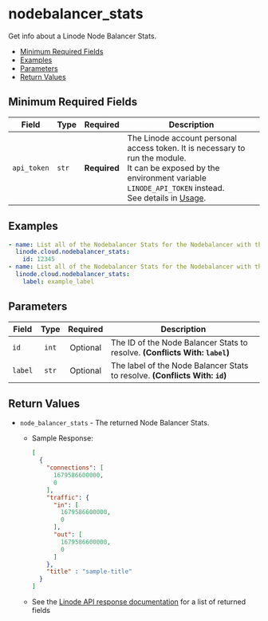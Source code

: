 # nodebalancer_stats

Get info about a Linode Node Balancer Stats.

- [Minimum Required Fields](#minimum-required-fields)
- [Examples](#examples)
- [Parameters](#parameters)
- [Return Values](#return-values)

## Minimum Required Fields
| Field       | Type  | Required     | Description                                                                                                                                                                                                              |
|-------------|-------|--------------|--------------------------------------------------------------------------------------------------------------------------------------------------------------------------------------------------------------------------|
| `api_token` | `str` | **Required** | The Linode account personal access token. It is necessary to run the module. <br/>It can be exposed by the environment variable `LINODE_API_TOKEN` instead. <br/>See details in [Usage](https://github.com/linode/ansible_linode?tab=readme-ov-file#usage). |

## Examples

```yaml
- name: List all of the Nodebalancer Stats for the Nodebalancer with the given id
  linode.cloud.nodebalancer_stats:
    id: 12345
- name: List all of the Nodebalancer Stats for the Nodebalancer with the given label
  linode.cloud.nodebalancer_stats:
    label: example_label
```


## Parameters

| Field     | Type | Required | Description                                                                  |
|-----------|------|----------|------------------------------------------------------------------------------|
| `id` | <center>`int`</center> | <center>Optional</center> | The ID of the Node Balancer Stats to resolve.  **(Conflicts With: `label`)** |
| `label` | <center>`str`</center> | <center>Optional</center> | The label of the Node Balancer Stats to resolve.  **(Conflicts With: `id`)** |

## Return Values

- `node_balancer_stats` - The returned Node Balancer Stats.

    - Sample Response:
        ```json
        [
          {
            "connections": [
              1679586600000,
              0
            ],
            "traffic": {
              "in": [
                1679586600000,
                0
              ],
              "out": [
                1679586600000,
                0
              ]
            },
            "title" : "sample-title"
          }
        ]
        ```
    - See the [Linode API response documentation](https://techdocs.akamai.com/linode-api/reference/get-node-balancer-stats) for a list of returned fields


